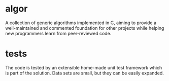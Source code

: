 # algor
A collection of generic algorithms implemented in C, aiming to provide a well-maintained and commented foundation for other projects while helping new programmers learn from peer-reviewed code.

# tests
The code is tested by an extensible home-made unit test framework which is part of the solution. Data sets are small, but they can be easily expanded.
